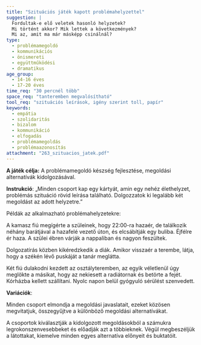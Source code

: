 ```yaml
---
title: "Szituációs játék kapott problémahelyzettel"
suggestion: | 
  Fordultak-e elő veletek hasonló helyzetek? 
  Mi történt akkor? Mik lettek a következmények? 
  Mi az, amit ma már másképp csinálnál?
type:
  - problémamegoldó
  - kommunikációs
  - önismereti
  - együttműködési
  - dramatikus
age_group:
  - 14-16 éves
  - 17-20 éves
time_req: "30 percnél több"
space_req: "tanteremben megvalósítható"
tool_req: "szituációs leírások, igény szerint toll, papír"
keywords: 
  - empátia
  - szolidaritás
  - bizalom
  - kommunikáció
  - elfogadás
  - problémamegoldás
  - problémaazonosítás
attachment: "263_szituacios_jatek.pdf"
---
```


**A játék célja:** A problémamegoldó készség fejlesztése, megoldási alternatívák kidolgozásával.

 **Instrukció**: „Minden csoport kap egy kártyát, amin egy nehéz élethelyzet, problémás szituáció rövid leírása található. Dolgozzatok ki legalább két megoldást az adott helyzetre.”

Példák az alkalmazható problémahelyzetekre:

A kamasz fiú megígérte a szüleinek, hogy 22:00-ra hazaér, de találkozik néhány barátjával a hazafelé vezető úton, és elcsábítják egy buliba. Éjfélre ér haza. A szülei ébren várják a nappaliban és nagyon feszültek.

Dolgozatírás közben kikéredzkedik a diák. Amikor visszaér a terembe, látja, hogy a székén lévő puskáját a tanár meglátta.

Két fiú dulakodni kezdett az osztályteremben, az egyik véletlenül úgy meglökte a másikat, hogy az nekiesett a radiátornak és betörte a fejét. Kórházba kellett szállítani. Nyolc napon belül gyógyuló sérülést szenvedett.

**Variációk**:

Minden csoport elmondja a megoldási javaslatait, ezeket közösen megvitatjuk, összegyűjtve a különböző megoldási alternatívákat.

A csoportok kiválasztják a kidolgozott megoldásokból a számukra legrokonszenvesebbeket és előadják azt a többieknek. Végül megbeszéljük a látottakat, kiemelve minden egyes alternatíva előnyeit és buktatóit.
  
  
